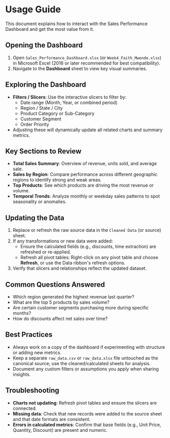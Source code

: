 # Usage Guide

This document explains how to interact with the Sales Performance Dashboard and get the most value from it.

## Opening the Dashboard
1. Open `Sales_Performance_Dashboard.xlsx` (or `Week4_Faith_Mwende.xlsx`) in Microsoft Excel (2016 or later recommended for best compatibility).  
2. Navigate to the **Dashboard** sheet to view key visual summaries.

## Exploring the Dashboard
- **Filters / Slicers**: Use the interactive slicers to filter by:
  - Date range (Month, Year, or combined period)
  - Region / State / City
  - Product Category or Sub-Category
  - Customer Segment
  - Order Priority
- Adjusting these will dynamically update all related charts and summary metrics.

## Key Sections to Review
- **Total Sales Summary**: Overview of revenue, units sold, and average sale.  
- **Sales by Region**: Compare performance across different geographic regions to identify strong and weak areas.  
- **Top Products**: See which products are driving the most revenue or volume.  
- **Temporal Trends**: Analyze monthly or weekday sales patterns to spot seasonality or anomalies.

## Updating the Data
1. Replace or refresh the raw source data in the `Cleaned Data` (or source) sheet.  
2. If any transformations or new data were added:
   - Ensure the calculated fields (e.g., discounts, time extraction) are refreshed or re-applied.  
   - Refresh all pivot tables: Right-click on any pivot table and choose **Refresh**, or use the Data ribbon's refresh options.  
3. Verify that slicers and relationships reflect the updated dataset.

## Common Questions Answered
- Which region generated the highest revenue last quarter?  
- What are the top 5 products by sales volume?  
- Are certain customer segments purchasing more during specific months?  
- How do discounts affect net sales over time?

## Best Practices
- Always work on a copy of the dashboard if experimenting with structure or adding new metrics.  
- Keep a separate `raw_data.csv` or `raw_data.xlsx` file untouched as the canonical source; use the cleaned/calculated sheets for analysis.  
- Document any custom filters or assumptions you apply when sharing insights.

## Troubleshooting
- **Charts not updating**: Refresh pivot tables and ensure the slicers are connected.  
- **Missing data**: Check that new records were added to the source sheet and that date formats are consistent.  
- **Errors in calculated metrics**: Confirm that base fields (e.g., Unit Price, Quantity, Discount) are present and numeric.


